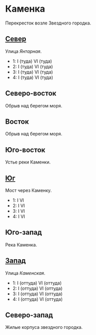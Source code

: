 # Каменка

Перекресток возле Звездного городка.

## [Север](./590015.md)

Улица *Янтарная*.

* 1:    I (туда)    VI (туда)
* 2:    I (туда)    VI (туда)
* 3:    I (туда)    VI (туда)
* 4:    I (туда)    VI (туда)

## Северо-восток

Обрыв над берегом моря.

## Восток

Обрыв над берегом моря.

## Юго-восток

Устье реки Каменки.

## [Юг](./590025.md)

Мост через Каменку.

* 1:    I   VI
* 2:    I   VI
* 3:    I   VI
* 4:    I   VI

## Юго-запад

Река Каменка.

## [Запад](./585020.md)

Улица *Каменская*.

* 1:    I (оттуда)  VI (оттуда)
* 2:    I (оттуда)  VI (оттуда)
* 3:    I (оттуда)  VI (оттуда)
* 4:    I (оттуда)  VI (оттуда)

## Северо-запад

Жилые корпуса звездного городка.
